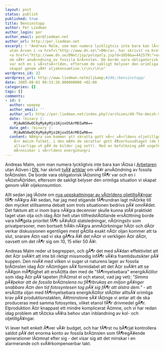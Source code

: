 ```yaml
---
layout: post
status: publish
published: true
title: Bensinstopp
author: Per Liedman
author_login: per
author_email: per@liedman.net
author_url: http://per.liedman.net
excerpt: ! "Andreas Malm, som man numera lyckligtvis inte bara kan lÃ¤sa i <a href=\"http://www.arbetaren.se\">Arbetaren</a>
  utan Ã¤ven i <a href=\"http://www.dn.se\">DN</a>, har skrivit <a href=\"http://www.dn.se/DNet/jsp/polopoly.jsp?d=1058&a=442624\">tvÃ¥</a>
  <a href=\"http://www.dn.se/DNet/jsp/polopoly.jsp?d=1058&a=442579\">artiklar</a>
  om vÃ¥r anvÃ¤ndning av fossila brÃ¤nslen. De borde vara obligatorisk lÃ¤sning fÃ¶r
  var och en i vÃ¤stvÃ¤rlden, eftersom de sakligt belyser den orimliga situation vi
  skapat genom vÃ¥r oljekonsumtion.\r\n\r\n\n"
wordpress_id: 32
wordpress_url: http://www.liedman.netmilj&amp;#246;/bensinstopp/
date: 2005-08-01 00:53:20.000000000 +02:00
categories: []
tags: []
comments:
- id: 8
  author: epepep
  author_email: ''
  author_url: http://per.liedman.net/index.php?/archives/40-The-Amish-Strikes-Back.html
  date: !binary |-
    MjAwNS0wOC0yMyAyMjo1NjoxOSArMDIwMA==
  date_gmt: !binary |-
    MjAwNS0wOC0yMyAyMjo1NjoxOSArMDIwMA==
  content: NÃ¥gra som kommer att skratta gott nÃ¤r vÃ¤rldens oljetillgÃ¥ngar sinar
    Ã¤r Amish-folket, i den mÃ¥n de skrattar gott Ã¶verhuvudtaget (de har oftast sett
    allvarliga ut pÃ¥ de bilder jag sett). Med en befolkning pÃ¥ ungefÃ¤r 230 000
    mÃ¤nniskor i vÃ¤rldens energihungri
---
```

Andreas Malm, som man numera lyckligtvis inte bara kan lÃ¤sa i <a href="http://www.arbetaren.se">Arbetaren</a> utan Ã¤ven i <a href="http://www.dn.se">DN</a>, har skrivit <a href="http://www.dn.se/DNet/jsp/polopoly.jsp?d=1058&a=442624">tvÃ¥</a> <a href="http://www.dn.se/DNet/jsp/polopoly.jsp?d=1058&a=442579">artiklar</a> om vÃ¥r anvÃ¤ndning av fossila brÃ¤nslen. De borde vara obligatorisk lÃ¤sning fÃ¶r var och en i vÃ¤stvÃ¤rlden, eftersom de sakligt belyser den orimliga situation vi skapat genom vÃ¥r oljekonsumtion.


<a id="more"></a><a id="more-32"></a>
Allt sedan jag lÃ¤ste om <a href="http://www.nyteknik.se/pub/ipsart.asp?art_id=26843">nya uppskattningar av vÃ¤rldens oljetillgÃ¥ngar</a> fÃ¶r nÃ¥gra Ã¥r sedan, har jag med stigande fÃ¶rundran lagt mÃ¤rke till den mycket stillsamma debatt som trots situationen bedrivs pÃ¥ omrÃ¥det. Det faktum att vi inom bara nÃ¥gra decennier skulle kunna stÃ¥ praktiskt taget utan olja och idag Ã¤r helt utan tillfredstÃ¤llande ersÃ¤ttning borde vara hÃ¶gsta prioritet fÃ¶r sÃ¥vÃ¤l statsledningar, nÃ¤ringsliv som privatpersoner, men bortsett frÃ¥n nÃ¥gra anmÃ¤rkningar hÃ¤r och dÃ¤r verkar diskussionen egentligen mest gÃ¤lla exakt nÃ¤r oljan kommer att ta slut, snarare Ã¤n vad vi ska gÃ¶ra Ã¥t det nÃ¤r vi verkligen Ã¤r dÃ¤r, oavsett om det rÃ¶r sig om 10, 15 eller 50 Ã¥r.

Andreas Malm reder ut begreppen, och gÃ¶r det med sÃ¥dan effektivitet att det Ã¤r svÃ¥rt att inte bli riktigt missmodig infÃ¶r vÃ¥ra framtidsutsikter pÃ¥ kuppen. Den nivÃ¥ med vilken vi suger ut naturens lager av fossila brÃ¤nslen idag Ã¤r nÃ¤mligen sÃ¥ formidabel att det Ã¤r svÃ¥rt att se nÃ¥gon mÃ¶jlighet att ersÃ¤tta den med de "fÃ¶rnyelsebara" energikÃ¤llor som idag Ã¤r pÃ¥ tapeten (frÃ¤mst el och etanol, vad jag vet): <i>"Simms pÃ¥pekar att de fossila brÃ¤nslena nu fÃ¶rbrukas en miljon gÃ¥nger snabbare Ã¤n den tid fotosyntesen tog pÃ¥ sig fÃ¶r att alstra dem."</i> - att ersÃ¤tta oljan med fÃ¶rnyelsebara energikÃ¤llor stÃ¤ller alltsÃ¥ orimliga krav pÃ¥ produktionstakten, Ã¥tminstone sÃ¥ lÃ¤nge vi antar att de ska produceras med samma fotosyntes, vilket etanol fÃ¶r drivmedel gÃ¶r. Elproduktion Ã¤r knappast ett mindre komplicerat Ã¤mne, och vi har redan idag problem att tÃ¤cka vÃ¥ra behov utan inblandning av kol- och oljetillgÃ¥ngar.

Vi lever helt enkelt Ã¶ver vÃ¥r budget, och har fÃ¶rst nu bÃ¶rjat kontrollera saldot pÃ¥ det enorma konto av fossila brÃ¤nslen som fÃ¶regÃ¥ende generationer lÃ¤mnat efter sig - det visar sig att det minskar i en alarmerande och svÃ¥rkompenserbar takt.
